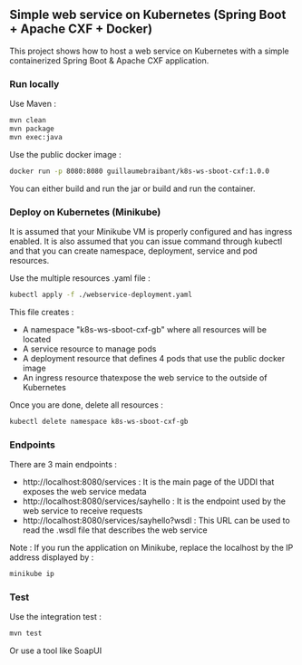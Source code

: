 ## Simple web service on Kubernetes (Spring Boot + Apache CXF + Docker)

This project shows how to host a web service on Kubernetes with a simple containerized Spring Boot & Apache CXF application.

### Run locally

Use Maven :

```bash
mvn clean
mvn package
mvn exec:java
```

Use the public docker image :

```bash
docker run -p 8080:8080 guillaumebraibant/k8s-ws-sboot-cxf:1.0.0
```

You can either build and run the jar or build and run the container.

### Deploy on Kubernetes (Minikube)

It is assumed that your Minikube VM is properly configured and has ingress enabled. It is also assumed that you can issue command through kubectl and that you can create namespace, deployment, service and pod resources.

Use the multiple resources .yaml file :

```bash
kubectl apply -f ./webservice-deployment.yaml
```

This file creates :

- A namespace "k8s-ws-sboot-cxf-gb" where all resources will be located
- A service resource to manage pods
- A deployment resource that defines 4 pods that use the public docker image
- An ingress resource thatexpose the web service to the outside of Kubernetes

Once you are done, delete all resources :

```bash
kubectl delete namespace k8s-ws-sboot-cxf-gb
```

### Endpoints

There are 3 main endpoints :

- http://localhost:8080/services :
It is the main page of the UDDI that exposes the web service medata
- http://localhost:8080/services/sayhello :
It is the endpoint used by the web service to receive requests
- http://localhost:8080/services/sayhello?wsdl :
This URL can be used to read the .wsdl file that describes the web service

Note : If you run the application on Minikube, replace the localhost by the IP address displayed by :

```bash
minikube ip
```

### Test

Use the integration test :

```bash
mvn test
```

Or use a tool like SoapUI
